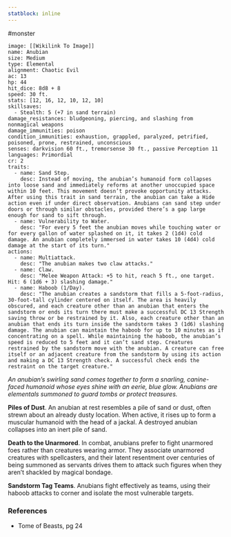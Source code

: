 ```yaml
---
statblock: inline
---
```

 #monster 

```statblock
image: [[Wikilink To Image]]
name: Anubian
size: Medium
type: Elemental
alignment: Chaotic Evil
ac: 13
hp: 44
hit_dice: 8d8 + 8
speed: 30 ft.
stats: [12, 16, 12, 10, 12, 10]
skillsaves:
  - Stealth: 5 (+7 in sand terrain)
damage_resistances: bludgeoning, piercing, and slashing from nonmagical weapons
damage_immunities: poison
condition_immunities: exhaustion, grappled, paralyzed, petrified, poisoned, prone, restrained, unconscious
senses: darkvision 60 ft., tremorsense 30 ft., passive Perception 11
languages: Primordial
cr: 2
traits:
  - name: Sand Step.
    desc: Instead of moving, the anubian’s humanoid form collapses into loose sand and immediately reforms at another unoccupied space within 10 feet. This movement doesn’t provoke opportunity attacks. After using this trait in sand terrain, the anubian can take a Hide action even if under direct observation. Anubians can sand step under doors or through similar obstacles, provided there’s a gap large enough for sand to sift through.
  - name: Vulnerability to Water.
    desc: "For every 5 feet the anubian moves while touching water or for every gallon of water splashed on it, it takes 2 (1d4) cold damage. An anubian completely immersed in water takes 10 (4d4) cold damage at the start of its turn."
actions:
  - name: Multiattack.
    desc: "The anubian makes two claw attacks."
  - name: Claw.
    desc: "Melee Weapon Attack: +5 to hit, reach 5 ft., one target. Hit: 6 (1d6 + 3) slashing damage."
  - name: Haboob (1/Day).
    desc: "The anubian creates a sandstorm that fills a 5-foot-radius, 30-foot-tall cylinder centered on itself. The area is heavily obscured, and each creature other than an anubian that enters the sandstorm or ends its turn there must make a successful DC 13 Strength saving throw or be restrained by it. Also, each creature other than an anubian that ends its turn inside the sandstorm takes 3 (1d6) slashing damage. The anubian can maintain the haboob for up to 10 minutes as if concentrating on a spell. While maintaining the haboob, the anubian’s speed is reduced to 5 feet and it can’t sand step. Creatures restrained by the sandstorm move with the anubian. A creature can free itself or an adjacent creature from the sandstorm by using its action and making a DC 13 Strength check. A successful check ends the restraint on the target creature."
```

_An anubian’s swirling sand comes together to form a snarling, canine-faced humanoid whose eyes shine with an eerie, blue glow. Anubians are elementals summoned to guard tombs or protect treasures._

**Piles of Dust**. An anubian at rest resembles a pile of sand or dust, often strewn about an already dusty location. When active, it rises up to form a muscular humanoid with the head of a jackal. A destroyed anubian collapses into an inert pile of sand.

**Death to the Unarmored**. In combat, anubians prefer to fight unarmored foes rather than creatures wearing armor. They associate unarmored creatures with spellcasters, and their latent resentment over centuries of being summoned as servants drives them to attack such figures when they aren’t shackled by magical bondage.

**Sandstorm Tag Teams**. Anubians fight effectively as teams, using their haboob attacks to corner and isolate the most vulnerable targets.

### References

* Tome of Beasts, pg 24
